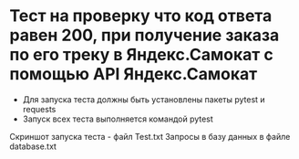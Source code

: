 ﻿# Тест на проверку что код ответа равен 200, при получение заказа по его треку в Яндекс.Самокат с помощью API Яндекс.Самокат 
- Для запуска теста должны быть установлены пакеты pytest и requests
- Запуск всех теста выполняется командой pytest

Скриншот запуска теста - файл Test.txt
Запросы в базу данных в файле  database.txt